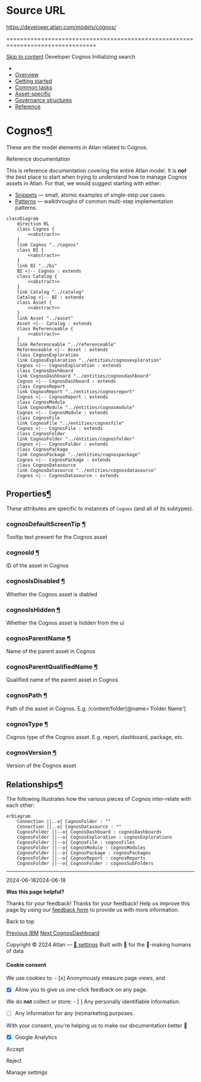 # Source URL
https://developer.atlan.com/models/cognos/

================================================================================

<!--
canonical: https://developer.atlan.com/models/cognos/
meta-content-security-policy: object-src 'none'; base-uri 'self'; manifest-src 'self'; media-src 'self';
meta-description: Dear Developers
meta-generator: mkdocs-1.6.1, mkdocs-material-9.6.14
meta-og-description: Dear Developers
meta-og-image: https://developer.atlan.com/assets/images/social/models/cognos/index.png
meta-og-image-height: 630
meta-og-image-type: image/png
meta-og-image-width: 1200
meta-og-title: Cognos - Developer
meta-og-type: website
meta-og-url: https://developer.atlan.com/models/cognos/
meta-twitter:card: summary_large_image
meta-twitter:description: Dear Developers
meta-twitter:image: https://developer.atlan.com/assets/images/social/models/cognos/index.png
meta-twitter:title: Cognos - Developer
meta-viewport: width=device-width,initial-scale=1
title: Cognos - Developer
-->

[Skip to content](#cognos) Developer Cognos Initializing search 

* 
* [Overview](../..)
* [Getting started](../../getting-started/)
* [Common tasks](../../snippets/)
* [Asset\-specific](../../patterns/)
* [Governance structures](../../governance/)
* [Reference](../../reference/)

Cognos[¶](#cognos "Permanent link")
===================================

These are the model elements in Atlan related to Cognos.

Reference documentation

This is reference documentation covering the entire Atlan model. It is ***not*** the best place to start when trying to understand how to manage Cognos assets in Atlan. For that, we would suggest starting with either:

* [Snippets](../../snippets/) — small, atomic examples of single\-step use cases.
* [Patterns](../../patterns/) — walkthroughs of common multi\-step implementation patterns.

```
classDiagram
    direction RL
    class Cognos {
        <<abstract>>
    }
    link Cognos "../cognos"
    class BI {
        <<abstract>>
    }
    link BI "../bi"
    BI <|-- Cognos : extends
    class Catalog {
        <<abstract>>
    }
    link Catalog "../catalog"
    Catalog <|-- BI : extends
    class Asset {
        <<abstract>>
    }
    link Asset "../asset"
    Asset <|-- Catalog : extends
    class Referenceable {
        <<abstract>>
    }
    link Referenceable "../referenceable"
    Referenceable <|-- Asset : extends
    class CognosExploration
    link CognosExploration "../entities/cognosexploration"
    Cognos <|-- CognosExploration : extends
    class CognosDashboard
    link CognosDashboard "../entities/cognosdashboard"
    Cognos <|-- CognosDashboard : extends
    class CognosReport
    link CognosReport "../entities/cognosreport"
    Cognos <|-- CognosReport : extends
    class CognosModule
    link CognosModule "../entities/cognosmodule"
    Cognos <|-- CognosModule : extends
    class CognosFile
    link CognosFile "../entities/cognosfile"
    Cognos <|-- CognosFile : extends
    class CognosFolder
    link CognosFolder "../entities/cognosfolder"
    Cognos <|-- CognosFolder : extends
    class CognosPackage
    link CognosPackage "../entities/cognospackage"
    Cognos <|-- CognosPackage : extends
    class CognosDatasource
    link CognosDatasource "../entities/cognosdatasource"
    Cognos <|-- CognosDatasource : extends
```

Properties[¶](#properties "Permanent link")
-------------------------------------------

These attributes are specific to instances of `Cognos` (and all of its subtypes).

### cognosDefaultScreenTip [¶](#cognosdefaultscreentip "Permanent link")

Tooltip text present for the Cognos asset

### cognosId [¶](#cognosid "Permanent link")

ID of the asset in Cognos

### cognosIsDisabled [¶](#cognosisdisabled "Permanent link")

Whether the Cognos asset is diabled

### cognosIsHidden [¶](#cognosishidden "Permanent link")

Whether the Cognos asset is hidden from the ui

### cognosParentName [¶](#cognosparentname "Permanent link")

Name of the parent asset in Cognos

### cognosParentQualifiedName [¶](#cognosparentqualifiedname "Permanent link")

Qualified name of the parent asset in Cognos

### cognosPath [¶](#cognospath "Permanent link")

Path of the asset in Cognos. E.g. /content/folder\[@name\='Folder Name']

### cognosType [¶](#cognostype "Permanent link")

Cognos type of the Cognos asset. E.g. report, dashboard, package, etc.

### cognosVersion [¶](#cognosversion "Permanent link")

Version of the Cognos asset

Relationships[¶](#relationships "Permanent link")
-------------------------------------------------

The following illustrates how the various pieces of Cognos inter\-relate with each other:

```
erDiagram
    Connection ||..o{ CognosFolder : ""
    Connection ||..o{ CognosDatasource : ""
    CognosFolder ||--o{ CognosDashboard : cognosDashboards
    CognosFolder ||--o{ CognosExploration : cognosExplorations
    CognosFolder ||--o{ CognosFile : cognosFiles
    CognosFolder ||--o{ CognosModule : cognosModules
    CognosFolder ||--o{ CognosPackage : cognosPackages
    CognosFolder ||--o{ CognosReport : cognosReports
    CognosFolder ||--o{ CognosFolder : cognosSubFolders
```

---

2024\-06\-182024\-06\-18

**Was this page helpful?**

Thanks for your feedback! Thanks for your feedback! Help us improve this page by using our [feedback form](https://docs.google.com/forms/d/e/1FAIpQLScfoq7vqEn8S4QvN0ehPp0MRy6WYK5x-okJDqD69lHgoPPWtg/viewform?usp=pp_url&entry.1800719315=/models/cognos/) to provide us with more information. 

Back to top

[Previous IBM](../ibm/) [Next CognosDashboard](../entities/cognosdashboard/) 

Copyright © 2024 Atlan — [🍪 settings](#__consent) 
Built with 💙 for the 🤖\-making humans of data 

#### Cookie consent

We use cookies to: - [x] Anonymously measure page views, and
- [x] Allow you to give us one\-click feedback on any page.

 We do **not** collect or store: - [ ] Any personally identifiable information.
- [ ] Any information for any (re)marketing purposes.

 With your consent, you're helping us to make our documentation better 💙

- [x] Google Analytics

Accept

Reject

Manage settings

